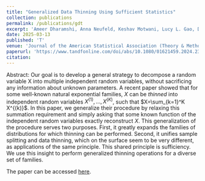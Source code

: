 ```yaml
---
title: "Generalized Data Thinning Using Sufficient Statistics"
collection: publications
permalink: /publications/gdt
excerpt: 'Ameer Dharamshi, Anna Neufeld, Keshav Motwani, Lucy L. Gao, Daniela Witten, Jacob Bien'
date: 2025-03-13
published: 'T'
venue: 'Journal of the American Statistical Association (Theory & Methods)'
paperurl: 'https://www.tandfonline.com/doi/abs/10.1080/01621459.2024.2353948'
citation: 
---
```


Abstract: Our goal is to develop a general strategy to decompose a random variable X into multiple independent random variables, without sacrificing any information about unknown parameters. A recent paper showed that for some well-known natural exponential families, $X$ can be *thinned* into independent random variables $X^{(1)},\dots,X^{(K)}$, such that $X=\sum_{k=1}^K X^{(k)}$. In this paper, we generalize their procedure by relaxing this summation requirement and simply asking that some known function of the independent random variables exactly reconstruct $X$. This generalization of the procedure serves two purposes. First, it greatly expands the families of distributions for which thinning can be performed. Second, it unifies sample splitting and data thinning, which on the surface seem to be very different, as applications of the same principle. This shared principle is sufficiency. We use this insight to perform generalized thinning operations for a diverse set of families.

The paper can be accessed [here](https://www.tandfonline.com/doi/abs/10.1080/01621459.2024.2353948).
